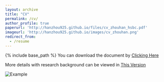 ```yaml
---
layout: archive
title: "CV"
permalink: /cv/
author_profile: true
paperurl: 'http://hanzhou925.github.io/files/cv_zhouhan_hsbc.pdf'
imageurl: 'http://hanzhou925.github.io/images/cv_zhouhan.png'
redirect_from:
  - /resume
---
```


{% include base_path %}
You can download the document by [Clicking Here](https://hanzhou925.github.io/files/cv_zhouhan_hsbc.pdf)

More details with research background can be viewed in [This Version](https://hanzhou925.github.io/files/cv_zhouhan_ac.pdf)

![Example](http://hanzhou925.github.io/images/cv_zhouhan.png)

